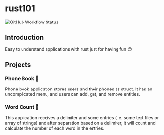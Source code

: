 # rust101

![GitHub Workflow Status](https://img.shields.io/github/workflow/status/1995parham/rust101/ci?label=ci&logo=github&style=flat-square)

## Introduction

Easy to understand applications with rust just for having fun :relieved:

## Projects

### Phone Book :iphone:

Phone book application stores users and their phones as struct. It has an uncomplicated menu, and users can add, get, and remove entities.

### Word Count 🔢

This application receives a delimiter and some entries (i.e. some text files or array of strings) and after separation based on a delimiter, it will count and calculate the number of each word in the entries.
